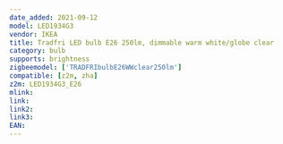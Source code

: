 ```yaml
---
date_added: 2021-09-12
model: LED1934G3
vendor: IKEA
title: Tradfri LED bulb E26 250lm, dimmable warm white/globe clear
category: bulb
supports: brightness
zigbeemodel: ['TRADFRIbulbE26WWclear250lm']
compatible: [z2m, zha]
z2m: LED1934G3_E26
mlink: 
link: 
link2: 
link3: 
EAN: 
---
```

